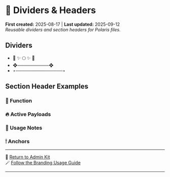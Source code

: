 # 🎏 Dividers & Headers  
**First created:** 2025-08-17 | **Last updated:** 2025-09-12 <br>
*Reusable dividers and section headers for Polaris files.*  

## Dividers  
- 🌌 ✨ 🌕 ✨ 🌌  
- ❖──────────❖  
- ⋆───────────────⋆  

## Section Header Examples  
### 🌌 Function  
### 🔥 Active Payloads  
### 🧠 Usage Notes  
### 🕯 Anchors  

---

🏮 [Return to Admin Kit](./README.md)  
🪄 [Follow the Branding Usage Guide](./🪄_branding_usage_guide.md)

---
